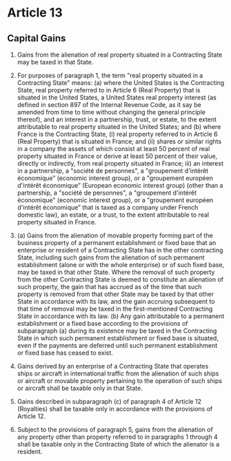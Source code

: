 # Article 13
## Capital Gains

1. Gains from the alienation of real property situated in a Contracting State may be taxed in
that State.

2. For purposes of paragraph 1, the term "real property situated in a Contracting State"
means:
  (a) where the United States is the Contracting State, real property referred to in
  Article 6 (Real Property) that is situated in the United States, a United States real property
  interest (as defined in section 897 of the Internal Revenue Code, as it say be amended
  from time to time without changing the general principle thereof), and an interest in a
  partnership, trust, or estate, to the extent attributable to real property situated in the
  United States; and
  (b) where France is the Contracting State,
  (i) real property referred to in Article 6 (Real Property) that is situated in
  France; and
  (ii) shares or similar rights in a company the assets of which consist at
  least 50 percent of real property situated in France or derive at least 50 percent of
  their value, directly or indirectly, from real property situated in France;
  iii) an interest in a partnership, a "société de personnes", a "groupement
  d'intérêt économique” (economic interest group), or a "groupement européen
  d'intérêt économique” (European economic interest group) (other than a
  partnership, a "société de personnes", a "groupement d'intérêt économique"
  (economic interest group), or a "groupement européen d'intérêt économique” that
  is taxed as a company under French domestic law), an estate, or a trust, to the
  extent attributable to real property situated in France.

3.  (a) Gains from the alienation of movable property forming part of the business
    property of a permanent establishment or fixed base that an enterprise or resident of a
    Contracting State has in the other contracting State, including such gains from the
    alienation of such permanent establishment (alone or with the whole enterprise) or of
    such fixed base, may be taxed in that other State. Where the removal of such property
    from the other Contracting State is deemed to constitute an alienation of such property,
    the gain that has accrued as of the time that such property is removed from that other
    State may be taxed by that other State in accordance with its law, and the gain accruing
    subsequent to that time of removal may be taxed in the first-mentioned Contracting State
    in accordance with its law.
    (b) Any gain attributable to a permanent establishment or a fixed base according
    to the provisions of subparagraph (a) during its existence may be taxed in the Contracting
    State in which such permanent establishment or fixed base is situated, even if the
    payments are deferred until such permanent establishment or fixed base has ceased to
    exist.

4. Gains derived by an enterprise of a Contracting State that operates ships or aircraft in
international traffic from the alienation of such ships or aircraft or movable property pertaining to
the operation of such ships or aircraft shall be taxable only in that State.

5. Gains described in subparagraph (c) of paragraph 4 of Article 12 (Royalties) shall be
taxable only in accordance with the provisions of Article 12.

6. Subject to the provisions of paragraph 5, gains from the alienation of any property other
than property referred to in paragraphs 1 through 4 shall be taxable only in the Contracting State
of which the alienator is a resident.
